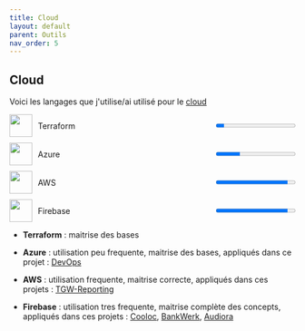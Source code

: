 ```yaml
---
title: Cloud
layout: default
parent: Outils
nav_order: 5
---
```


## Cloud

Voici les langages que j'utilise/ai utilisé pour le [cloud](https://fr.wikipedia.org/wiki/Cloud)

<div style="display:flex;align-items:center;margin-bottom:10px;">
  <img src="https://cdn.freelogovectors.net/wp-content/uploads/2022/01/terra-form-logo-freelogovectors.net_.png" width="40" height="40" style="margin-right:10px;">
  <span style="flex:1;">Terraform</span>
  <progress value="10" max="100"></progress>
</div>

<div style="display:flex;align-items:center;margin-bottom:10px;">
  <img src="https://encrypted-tbn0.gstatic.com/images?q=tbn:ANd9GcR9nNZVxrqmSMQnNMDKHdTkNFOxPkYUA0HZUA&s" width="40" height="40" style="margin-right:10px;">
  <span style="flex:1;">Azure</span>
  <progress value="30" max="100"></progress>
</div>

<div style="display:flex;align-items:center;margin-bottom:10px;">
  <img src="https://www.svgrepo.com/show/373625/gitlab.svg" width="40" height="40" style="margin-right:10px;">
  <span style="flex:1;">AWS</span>
  <progress value="90" max="100"></progress>
</div>

<div style="display:flex;align-items:center;margin-bottom:10px;">
  <img src="https://www.svgrepo.com/show/373625/gitlab.svg" width="40" height="40" style="margin-right:10px;">
  <span style="flex:1;">Firebase</span>
  <progress value="90" max="100"></progress>
</div>

- **Terraform** : maitrise des bases

- **Azure** : utilisation peu frequente, maitrise des bases, appliqués dans ce projet : [DevOps](lien)

- **AWS** : utilisation frequente, maitrise correcte, appliqués dans ces projets : [TGW-Reporting](lien)

- **Firebase** : utilisation tres frequente, maitrise complète des concepts, appliqués dans ces projets : [Cooloc](lien), [BankWerk](lien), [Audiora](lien)